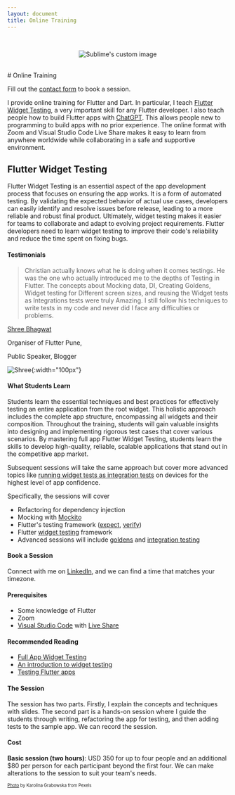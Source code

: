 ```yaml
---
layout: document
title: Online Training
---
```

<br>

<p align="center">
  <img src="/assets/images/documents/training.jpg" alt="Sublime's custom image"/>
</p>

<br>
# Online Training

Fill out the [contact form](/contact) to book a session.

I provide online training for Flutter and Dart. In particular, I teach [Flutter Widget Testing](https://docs.flutter.dev/cookbook/testing/widget/introduction), a very important skill for any Flutter developer. I also teach people how to build Flutter apps with [ChatGPT](https://openai.com/blog/chatgpt). This allows people new to programming to build apps with no prior experience. The online format with Zoom and Visual Studio Code Live Share makes it easy to learn from anywhere worldwide while collaborating in a safe and supportive environment.

## Flutter Widget Testing
Flutter Widget Testing is an essential aspect of the app development process that focuses on ensuring the app works. It is a form of automated testing. By validating the expected behavior of actual use cases, developers can easily identify and resolve issues before release, leading to a more reliable and robust final product. Ultimately, widget testing makes it easier for teams to collaborate and adapt to evolving project requirements. Flutter developers need to learn widget testing to improve their code's reliability and reduce the time spent on fixing bugs.

#### Testimonials

> Christian actually knows what he is doing when it comes testings. He was the one who actually introduced me to the depths of Testing in Flutter. The concepts about Mocking data, DI, Creating Goldens, Widget testing for Different screen sizes, and reusing the Widget tests as Integrations tests were truly Amazing. I still follow his techniques to write tests in my code and never did I face any difficulties or problems.  

[Shree Bhagwat](https://twitter.com/shreebhagwat94)

Organiser of Flutter Pune, 

Public Speaker, Blogger

![Shree](/assets/images/documents/shree.png){:width="100px"}

#### What Students Learn
Students learn the essential techniques and best practices for effectively testing an entire application from the root widget. This holistic approach includes the complete app structure, encompassing all widgets and their composition. Throughout the training, students will gain valuable insights into designing and implementing rigorous test cases that cover various scenarios. By mastering full app Flutter Widget Testing, students learn the skills to develop high-quality, reliable, scalable applications that stand out in the competitive app market.

Subsequent sessions will take the same approach but cover more advanced topics like [running widget tests as integration tests](https://www.christianfindlay.com/blog/flutter-integration-tests) on devices for the highest level of app confidence.

Specifically, the sessions will cover
- Refactoring for dependency injection
- Mocking with [Mockito](https://pub.dev/packages/mockito)
- Flutter's testing framework ([expect](https://api.flutter.dev/flutter/flutter_test/expect.html), [verify](https://pub.dev/documentation/mockito/latest/mockito/verify.html))
- Flutter [widget testing](https://api.flutter.dev/flutter/flutter_test/WidgetTester-class.html) framework
- Advanced sessions will include [goldens](https://api.flutter.dev/flutter/flutter_test/matchesGoldenFile.html) and [integration testing](https://docs.flutter.dev/cookbook/testing/integration/introduction)

#### Book a Session
Connect with me on [LinkedIn](https://www.linkedin.com/in/christian-findlay), and we can find a time that matches your timezone.

#### Prerequisites
- Some knowledge of Flutter
- Zoom
- [Visual Studio Code](https://code.visualstudio.com/) with [Live Share](https://code.visualstudio.com/learn/collaboration/live-share)

#### Recommended Reading
- [Full App Widget Testing](/blog/flutter_full_app_widget_testing)
- [An introduction to widget testing](https://docs.flutter.dev/cookbook/testing/widget/introduction)
- [Testing Flutter apps](https://docs.flutter.dev/testing)

#### The Session
The session has two parts. Firstly, I explain the concepts and techniques with slides. The second part is a hands-on session where I guide the students through writing, refactoring the app for testing, and then adding tests to the sample app. We can record the session.

#### Cost
**Basic session (two hours)**: USD 350 for up to four people and an additional $80 per person for each participant beyond the first four. We can make alterations to the session to suit your team's needs.

<sub><sup>[Photo](https://www.pexels.com/photo/crop-woman-with-laptop-and-dumbbell-on-sports-mat-4498362/) by Karolina Grabowska from Pexels</sup></sub>